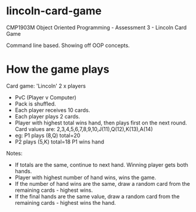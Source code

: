 # lincoln-card-game
CMP1903M Object Oriented Programming - Assessment 3 - Lincoln Card Game

Command line based.
Showing off OOP concepts.

# How the game plays
Card game: 'Lincoln' 2 x players
* PvC (Player v Computer)
* Pack is shuffled.
* Each player receives 10 cards.
* Each player plays 2 cards.
* Player with highest total wins hand, then plays first on the next round. Card values are: 2,3,4,5,6,7,8,9,10,J(11),Q(12),K(13),A(14)
* eg: P1 plays (8,Q) total=20
* P2 plays (5,K) total=18 P1 wins hand

Notes:
* If totals are the same, continue to next hand. Winning player gets both hands.
* Player with highest number of hand wins, wins the game.
* If the number of hand wins are the same, draw a random card from the remaining cards - highest wins.
* If the final hands are the same value, draw a random card from the remaining cards - highest wins the hand.
